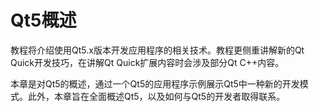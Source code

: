 # Qt5概述

教程将介绍使用Qt5.x版本开发应用程序的相关技术。教程更侧重讲解新的Qt Quick开发技巧，在讲解Qt Quick扩展内容时会涉及部分Qt C++内容。

本章是对Qt5的概述，通过一个Qt5的应用程序示例展示Qt5中一种新的开发模式。此外，本章旨在全面概述Qt5，以及如何与Qt5的开发者取得联系。

